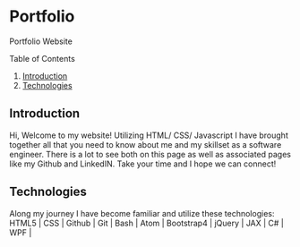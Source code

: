 # Portfolio
 Portfolio Website
 
Table of Contents
1. [Introduction](#Introduction)
2. [Technologies](#Technologies)

## Introduction <a name="Introduction"/>
<body>Hi, Welcome to my website! Utilizing HTML/ CSS/ Javascript I have brought together all that you need to know about me and my skillset as a software engineer. There is a lot to see
both on this page as well as associated pages like my Github and LinkedIN. Take your time and I hope we can connect!</body>

## Technologies 
<body> Along my journey I have become familiar and utilize these technologies: 
HTML5 | CSS | Github | Git | Bash | Atom | Bootstrap4 | jQuery | JAX | C# | WPF | </body>